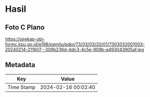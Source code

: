# Hasil

## Foto C Plano

https://sirekap-obj-formc.kpu.go.id/e198/pemilu/pdpr/73/03/03/20/01/7303032001003-20240214-211607--309b236d-4dc3-4c5e-909b-a493043905af.jpg


## Metadata

| Key        | Value               |
| ---------- | ------------------- |
| Time Stamp | 2024-02-16 00:02:40 |



